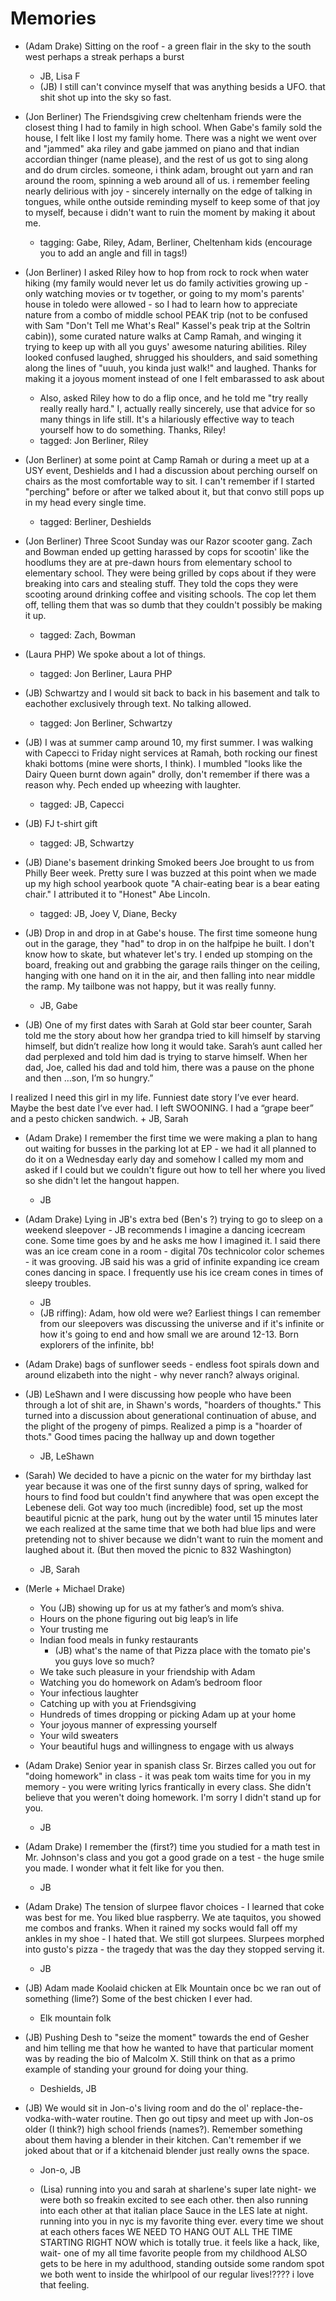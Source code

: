 # Memories
+ (Adam Drake) Sitting on the roof - a green flair in the sky to the south west perhaps a streak perhaps a burst
    + JB, Lisa F
    + (JB) I still can't convince myself that was anything besids a UFO.  that shit shot up into the sky so fast.


+ (Jon Berliner) The Friendsgiving crew cheltenham friends were the closest thing I had to family in high school.  When Gabe's family sold the house, I felt like I lost my family home.  There was a night we went over and "jammed" aka riley and gabe jammed on piano and that indian accordian thinger (name please), and the rest of us got to sing along and do drum circles.  someone, i think adam, brought out yarn and ran around the room, spinning a web around all of us.  i remember feeling nearly delirious with joy - sincerely internally on the edge of talking in tongues, while onthe outside reminding myself to keep some of that joy to myself, because i didn't want to ruin the moment by making it about me.
    + tagging: Gabe, Riley, Adam, Berliner, Cheltenham kids (encourage you to add an angle and fill in tags!)

+ (Jon Berliner) I asked Riley how to hop from rock to rock when water hiking (my family would never let us do family activities growing up - only watching movies or tv together, or going to my mom's parents' house in toledo were allowed - so I had to learn how to appreciate nature from a combo of middle school PEAK trip (not to be confused with Sam "Don't Tell me What's Real" Kassel's peak trip at the Soltrin cabin)), some curated nature walks at Camp Ramah, and winging it trying to keep up with all you guys' awesome naturing abilities.  Riley looked confused laughed, shrugged his shoulders, and said something along the lines of "uuuh, you kinda just walk!" and laughed.  Thanks for making it a joyous moment instead of one I felt embarassed to ask about
    + Also, asked Riley how to do a flip once, and he told me "try really really really hard."  I, actually really sincerely, use that advice for so many things in life still.  It's a hilariously effective way to teach yourself how to do something.  Thanks, Riley!
    + tagged: Jon Berliner, Riley
    
+ (Jon Berliner) at some point at Camp Ramah or during a meet up at a USY event, Deshields and I had a discussion about perching ourself on chairs as the most comfortable way to sit.  I can't remember if I started "perching" before or after we talked about it, but that convo still pops up in my head every single time.
    + tagged: Berliner, Deshields

+ (Jon Berliner) Three Scoot Sunday was our Razor scooter gang.  Zach and Bowman ended up getting harassed by cops for scootin' like the hoodlums they are at pre-dawn hours from elementary school to elementary school.  They were being grilled by cops about if they were breaking into cars and stealing stuff.  They told the cops they were scooting around drinking coffee and visiting schools.  The cop let them off, telling them that was so dumb that they couldn't possibly be making it up.
    + tagged: Zach, Bowman
    
+ (Laura PHP) We spoke about a lot of things.
    + tagged: Jon Berliner, Laura PHP

+ (JB) Schwartzy and I would sit back to back in his basement and talk to eachother exclusively through text.  No talking allowed.
    + tagged: Jon Berliner, Schwartzy
    
+ (JB) I was at summer camp around 10, my first summer.  I was walking with Capecci to Friday night services at Ramah, both rocking our finest khaki bottoms (mine were shorts, I think).  I mumbled "looks like the Dairy Queen burnt down again" drolly, don't remember if there was a reason why.  Pech ended up wheezing with laughter.
    + tagged: JB, Capecci
    
+ (JB) FJ t-shirt gift
    + tagged: JB, Schwartzy
    
+ (JB) Diane's basement drinking Smoked beers Joe brought to us from Philly Beer week.  Pretty sure I was buzzed at this point when we made up my high school yearbook quote "A chair-eating bear is a bear eating chair."  I attributed it to "Honest" Abe Lincoln.
    + tagged: JB, Joey V, Diane, Becky

+ (JB) Drop in and drop in at Gabe's house.  The first time someone hung out in the garage, they "had" to drop in on the halfpipe he built.  I don't know how to skate, but whatever let's try.  I ended up stomping on the board, freaking out and grabbing the garage rails thinger on the ceiling, hanging with one hand on it in the air, and then falling into near middle the ramp.  My tailbone was not happy, but it was really funny.
    + JB, Gabe
    
    
+ (JB) One of my first dates with Sarah at Gold star beer counter, Sarah told me the story about how her grandpa tried to kill himself by starving himself, but didn’t realize how long it would take.  Sarah’s aunt called her dad perplexed and told him dad is trying to starve himself.  When her dad, Joe, called his dad and told him, there was a pause on the phone and then 
…son, I’m so hungry.”

I realized I need this girl in my life.   Funniest date story I’ve ever heard.  Maybe the best date I’ve ever had.  I left SWOONING.
I had a “grape beer” and a pesto chicken sandwich.
    + JB, Sarah

+ (Adam Drake) I remember the first time we were making a plan to hang out waiting for busses in the parking lot at EP - we had it all planned to do it on a Wednesday early day and somehow I called my mom and asked if I could but we couldn't figure out how to tell her where you lived so she didn't let the hangout happen.
    - JB


+ (Adam Drake) Lying in JB's extra bed (Ben's ?) trying to go to sleep on a weekend sleepover - JB recommends I imagine a dancing icecream cone. Some time goes by and he asks me how I imagined it. I said there was an ice cream cone in a room - digital 70s technicolor color schemes - it was grooving. JB said his was a grid of infinite expanding ice cream cones dancing in space. I frequently use his ice cream cones in times of sleepy troubles.
    + JB
    + (JB riffing): Adam, how old were we?  Earliest things I can remember from our sleepovers was discussing the universe and if it's infinite or how it's going to end and how small we are around 12-13.  Born explorers of the infinite, bb!


+ (Adam Drake) bags of sunflower seeds - endless foot spirals down and around elizabeth into the night - why never ranch? always original.
    
+ (JB) LeShawn and I were discussing how people who have been through a lot of shit are, in Shawn's words, "hoarders of thoughts."  This turned into a discussion about generational continuation of abuse, and the plight of the progeny of pimps.  Realized a pimp is a "hoarder of thots."  Good times pacing the hallway up and down together
    + JB, LeShawn

+ (Sarah) We decided to have a picnic on the water for my birthday last year because it was one of the first sunny days of spring, walked for hours to find food but couldn't find anywhere that was open except the Lebenese deli. Got way too much (incredible) food, set up the most beautiful picnic at the park, hung out by the water until 15 minutes later we each realized at the same time that we both had blue lips and were pretending not to shiver because we didn't want to ruin the moment and laughed about it. (But then moved the picnic to 832 Washington)
    + JB, Sarah
    
+ (Merle + Michael Drake)
    + You (JB) showing up for us at my father’s and mom’s shiva.
    + Hours on the phone figuring out big leap’s in life
    + Your trusting me
    + Indian food meals in funky restaurants
        + (JB) what's the name of that Pizza place with the tomato pie's you guys love so much?
    + We take such pleasure in your friendship with Adam
    + Watching you do homework on Adam’s bedroom floor
    + Your infectious laughter
    + Catching up with you at Friendsgiving
    + Hundreds of times dropping or picking Adam up at your home
    + Your joyous manner of expressing yourself
    + Your wild sweaters
    + Your beautiful hugs and willingness to engage with us always

+ (Adam Drake) Senior year in spanish class Sr. Birzes called you out for "doing homework" in class - it was peak tom waits time for you in my memory - you were writing lyrics frantically in every class. She didn't believe that you weren't doing homework. I'm sorry I didn't stand up for you.
    - JB

+ (Adam Drake) I remember the (first?) time you studied for a math test in Mr. Johnson's class and you got a good grade on a test - the huge smile you made. I wonder what it felt like for you then.
    - JB

+ (Adam Drake) The tension of slurpee flavor choices - I learned that coke was best for me. You liked blue raspberry. We ate taquitos, you showed me combos and franks. When it rained my socks would fall off my ankles in my shoe - I hated that. We still got slurpees. Slurpees morphed into gusto's pizza - the tragedy that was the day they stopped serving it.
    - JB

+ (JB) Adam made Koolaid chicken at Elk Mountain once bc we ran out of something (lime?)  Some of the best chicken I ever had.
    + Elk mountain folk
    
+ (JB) Pushing Desh to "seize the moment" towards the end of Gesher and him telling me that how he wanted to have that particular moment was by reading the bio of Malcolm X.  Still think on that as a primo example of standing your ground for doing your thing.
    + Deshields, JB
    
+ (JB) We would sit in Jon-o's living room and do the ol' replace-the-vodka-with-water routine.  Then go out tipsy and meet up with Jon-os older (I think?) high school friends (names?).  Remember something about them having a blender in their kitchen.  Can't remember if we joked about that or if a kitchenaid blender just really owns the space.
    + Jon-o, JB
    
    + (Lisa) running into you and sarah at sharlene's super late night- we were both so freakin excited to see each other. then also running into each other at that italian place Sauce in the LES late at night. running into you in nyc is my favorite thing ever. every time we shout at each others faces WE NEED TO HANG OUT ALL THE TIME STARTING RIGHT NOW which is totally true. it feels like a hack, like, wait- one of my all time favorite people from my childhood ALSO gets to be here in my adulthood, standing outside some random spot we both went to inside the whirlpool of our regular lives!???? i love that feeling. 
